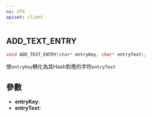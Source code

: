 ```yaml
---
ns: CFX
apiset: client
---
```

## ADD_TEXT_ENTRY

```c
void ADD_TEXT_ENTRY(char* entryKey, char* entryText);
```
使`entryKey`轉化為其Hash對應的字符`entryText`

## 參數
* **entryKey**: 
* **entryText**: 

